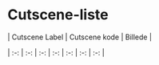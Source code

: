 # Cutscene-liste

| Cutscene Label | Cutscene kode | Billede |

| :-: | :-: | :-: | :-: | :-: | :-: | :-: |
